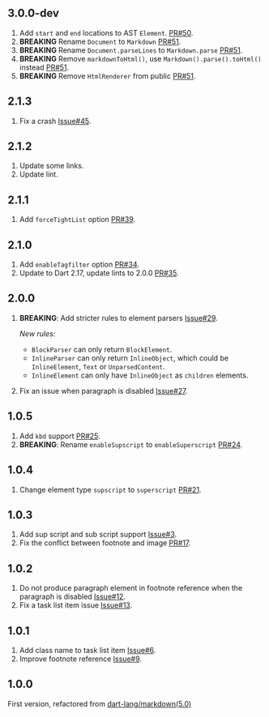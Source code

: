 ## 3.0.0-dev

[pr51]: (https://github.com/chenzhiguang/dart_markdown/pull/50)

1. Add `start` and `end` locations to AST `Element`.
   [PR#50](https://github.com/chenzhiguang/dart_markdown/pull/50).
2. **BREAKING** Rename `Document` to `Markdown` [PR#51][pr51].
3. **BREAKING** Rename `Document.parseLines` to `Markdown.parse`
   [PR#51][pr51].
4. **BREAKING** Remove `markdownToHtml()`, use `Markdown().parse().toHtml()`
   instead [PR#51][pr51].
5. **BREAKING** Remove `HtmlRenderer` from public [PR#51][pr51].

## 2.1.3

1. Fix a crash
   [Issue#45](https://github.com/chenzhiguang/dart_markdown/issues/45).

## 2.1.2

1. Update some links.
2. Update lint.

## 2.1.1

1. Add `forceTightList` option
   [PR#39](https://github.com/chenzhiguang/dart_markdown/pull/39).

## 2.1.0

1. Add `enableTagfilter` option
   [PR#34](https://github.com/chenzhiguang/dart_markdown/pull/34).
2. Update to Dart 2.17, update lints to 2.0.0
   [PR#35](https://github.com/chenzhiguang/dart_markdown/pull/35).

## 2.0.0

1. **BREAKING**: Add stricter rules to element parsers
   [Issue#29](https://github.com/chenzhiguang/dart_markdown/issues/29).

   _New rules:_

   - `BlockParser` can only return `BlockElement`.
   - `InlineParser` can only return `InlineObject`, which could be
     `InlineElement`, `Text` or `UnparsedContent`.
   - `InlineElement` can only have `InlineObject` as `children` elements.

2. Fix an issue when paragraph is disabled
   [Issue#27](https://github.com/chenzhiguang/dart_markdown/issues/27).

## 1.0.5

1. Add `kbd` support
   [PR#25](https://github.com/chenzhiguang/dart_markdown/pull/25).
2. **BREAKING**: Rename `enableSupscript` to `enableSuperscript`
   [PR#24](https://github.com/chenzhiguang/dart_markdown/pull/24).

## 1.0.4

1. Change element type `supscript` to `superscript`
   [PR#21](https://github.com/chenzhiguang/dart_markdown/pull/21).

## 1.0.3

1. Add sup script and sub script support
   [Issue#3](https://github.com/chenzhiguang/dart_markdown/issues/3).
2. Fix the conflict between footnote and image
   [PR#17](https://github.com/chenzhiguang/dart_markdown/pull/17).

## 1.0.2

1. Do not produce paragraph element in footnote reference when the paragraph is
   disabled
   [Issue#12](https://github.com/chenzhiguang/dart_markdown/issues/12).
2. Fix a task list item issue
   [Issue#13](https://github.com/chenzhiguang/dart_markdown/issues/13).

## 1.0.1

1. Add class name to task list item
   [Issue#6](https://github.com/chenzhiguang/dart_markdown/issues/6).
2. Improve footnote reference
   [Issue#9](https://github.com/chenzhiguang/dart_markdown/issues/9).

## 1.0.0

First version, refactored from
[dart-lang/markdown(5.0)](https://pub.dev/packages/markdown/versions/5.0.0)
